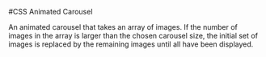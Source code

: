 #CSS Animated Carousel

An animated carousel that takes an array of images.  If the number of images in the array is larger than the chosen carousel size, the initial set of images is replaced by the remaining images until all have been displayed.  
